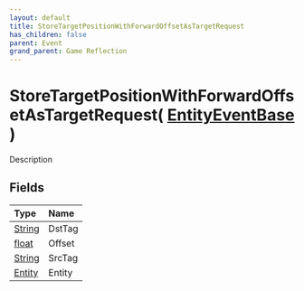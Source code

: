 ```yaml
---
layout: default
title: StoreTargetPositionWithForwardOffsetAsTargetRequest
has_children: false
parent: Event
grand_parent: Game Reflection
---
```

# StoreTargetPositionWithForwardOffsetAsTargetRequest( [ EntityEventBase ](/riftbreaker-wiki/docs/game-reflection/events/entity_event_base/) )
Description 

## Fields

| Type | Name |
|:----------|:--------------|
| [String](/riftbreaker-wiki/docs/game-reflection/components/string/) | DstTag |
| [float](/riftbreaker-wiki/docs/game-reflection/components/float/) | Offset |
| [String](/riftbreaker-wiki/docs/game-reflection/components/string/) | SrcTag |
| [Entity](/riftbreaker-wiki/docs/game-reflection/classes/entity/) | Entity |

